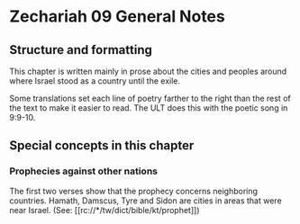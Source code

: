 # Zechariah 09 General Notes
## Structure and formatting

This chapter is written mainly in prose about the cities and peoples around where Israel stood as a country until the exile.

Some translations set each line of poetry farther to the right than the rest of the text to make it easier to read. The ULT does this with the poetic song in 9:9-10.

## Special concepts in this chapter

### Prophecies against other nations
The first two verses show that the prophecy concerns neighboring countries. Hamath, Damscus, Tyre and Sidon are cities in areas that were near Israel. (See: [[rc://*/tw/dict/bible/kt/prophet]])